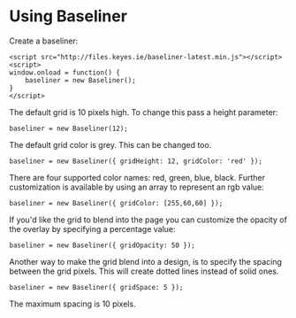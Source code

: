 # Using Baseliner

Create a baseliner:

    <script src="http://files.keyes.ie/baseliner-latest.min.js"></script>
    <script>
    window.onload = function() {
        baseliner = new Baseliner();
    }
    </script>

The default grid is 10 pixels high. To change this pass a height parameter:

    baseliner = new Baseliner(12);
    
The default grid color is grey. This can be changed too.

    baseliner = new Baseliner({ gridHeight: 12, gridColor: 'red' });
    
There are four supported color names: red, green, blue, black. Further customization is available by using an array to represent an rgb value:

    baseliner = new Baseliner({ gridColor: [255,60,60] });
    
If you'd like the grid to blend into the page you can customize the opacity of the overlay by specifying a percentage value:

    baseliner = new Baseliner({ gridOpacity: 50 });
    
Another way to make the grid blend into a design, is to specify the spacing between the grid pixels. This will create dotted lines instead of solid ones.

    baseliner = new Baseliner({ gridSpace: 5 });
    
The maximum spacing is 10 pixels.
